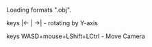 Loading formats ".obj".

keys |<- | ->| - rotating by Y-axis 

keys WASD+mouse+LShift+LCtrl - Move Camera

